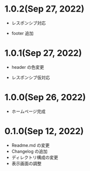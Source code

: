 # 1.0.2(Sep 27, 2022)

- レスポンシブ対応

- footer 追加

# 1.0.1(Sep 27, 2022)

- header の色変更

- レスポンシブ仮対応

# 1.0.0(Sep 26, 2022)

- ホームページ完成

# 0.1.0(Sep 12, 2022)

- Readme.md の変更
- Changelog の追加
- ディレクトリ構成の変更
- 表示画面の調整

